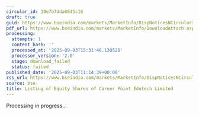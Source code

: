 ```yaml
---
circular_id: 30e7b7dda0645c16
draft: true
guid: https://www.bseindia.com/markets/MarketInfo/DispNoticesNCirculars.aspx?Noticeid={BDCF9EA7-3010-4567-8259-A17EB746D18E}&noticeno=20250903-15&dt=09/03/2025&icount=15&totcount=49&flag=0
pdf_url: https://www.bseindia.com/markets/MarketInfo/DownloadAttach.aspx?id=20250903-15&attachedId=debb4433-27e4-44ea-851e-2b34ac2c051c
processing:
  attempts: 1
  content_hash: ''
  processed_at: '2025-09-03T15:31:46.138528'
  processor_version: '2.0'
  stage: download_failed
  status: failed
published_date: '2025-09-03T11:14:39+00:00'
rss_url: https://www.bseindia.com/markets/MarketInfo/DispNoticesNCirculars.aspx?Noticeid={BDCF9EA7-3010-4567-8259-A17EB746D18E}&noticeno=20250903-15&dt=09/03/2025&icount=15&totcount=49&flag=0
source: bse
title: Listing of Equity Shares of Career Point Edutech Limited
---
```


Processing in progress...